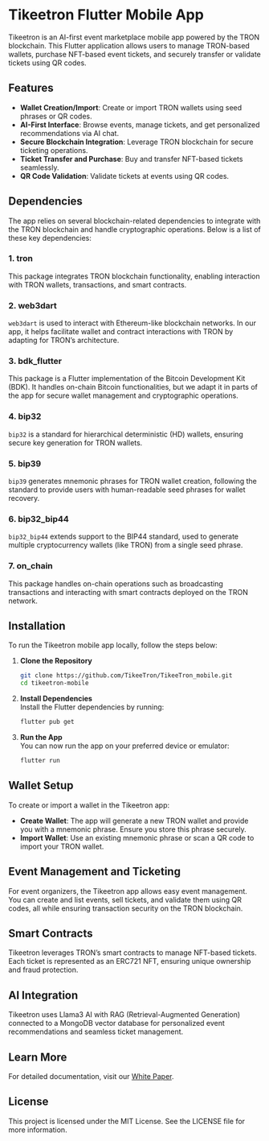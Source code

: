 # Tikeetron Flutter Mobile App

Tikeetron is an AI-first event marketplace mobile app powered by the TRON blockchain. This Flutter application allows users to manage TRON-based wallets, purchase NFT-based event tickets, and securely transfer or validate tickets using QR codes.

## Features
- **Wallet Creation/Import**: Create or import TRON wallets using seed phrases or QR codes.
- **AI-First Interface**: Browse events, manage tickets, and get personalized recommendations via AI chat.
- **Secure Blockchain Integration**: Leverage TRON blockchain for secure ticketing operations.
- **Ticket Transfer and Purchase**: Buy and transfer NFT-based tickets seamlessly.
- **QR Code Validation**: Validate tickets at events using QR codes.

## Dependencies

The app relies on several blockchain-related dependencies to integrate with the TRON blockchain and handle cryptographic operations. Below is a list of these key dependencies:

### 1. **tron**  
This package integrates TRON blockchain functionality, enabling interaction with TRON wallets, transactions, and smart contracts.

### 2. **web3dart**  
`web3dart` is used to interact with Ethereum-like blockchain networks. In our app, it helps facilitate wallet and contract interactions with TRON by adapting for TRON’s architecture.

### 3. **bdk_flutter**  
This package is a Flutter implementation of the Bitcoin Development Kit (BDK). It handles on-chain Bitcoin functionalities, but we adapt it in parts of the app for secure wallet management and cryptographic operations.

### 4. **bip32**  
`bip32` is a standard for hierarchical deterministic (HD) wallets, ensuring secure key generation for TRON wallets.

### 5. **bip39**  
`bip39` generates mnemonic phrases for TRON wallet creation, following the standard to provide users with human-readable seed phrases for wallet recovery.

### 6. **bip32_bip44**  
`bip32_bip44` extends support to the BIP44 standard, used to generate multiple cryptocurrency wallets (like TRON) from a single seed phrase.

### 7. **on_chain**  
This package handles on-chain operations such as broadcasting transactions and interacting with smart contracts deployed on the TRON network.

## Installation

To run the Tikeetron mobile app locally, follow the steps below:

1. **Clone the Repository**  
   ```bash
   git clone https://github.com/TikeeTron/TikeeTron_mobile.git
   cd tikeetron-mobile
   ```

2. **Install Dependencies**  
   Install the Flutter dependencies by running:
   ```bash
   flutter pub get
   ```

3. **Run the App**  
   You can now run the app on your preferred device or emulator:
   ```bash
   flutter run
   ```

## Wallet Setup

To create or import a wallet in the Tikeetron app:
- **Create Wallet**: The app will generate a new TRON wallet and provide you with a mnemonic phrase. Ensure you store this phrase securely.
- **Import Wallet**: Use an existing mnemonic phrase or scan a QR code to import your TRON wallet.

## Event Management and Ticketing

For event organizers, the Tikeetron app allows easy event management. You can create and list events, sell tickets, and validate them using QR codes, all while ensuring transaction security on the TRON blockchain.

## Smart Contracts

Tikeetron leverages TRON’s smart contracts to manage NFT-based tickets. Each ticket is represented as an ERC721 NFT, ensuring unique ownership and fraud protection.

## AI Integration

Tikeetron uses Llama3 AI with RAG (Retrieval-Augmented Generation) connected to a MongoDB vector database for personalized event recommendations and seamless ticket management.

## Learn More

For detailed documentation, visit our [White Paper](https://docs.tikeetron.cloud/).

## License

This project is licensed under the MIT License. See the LICENSE file for more information.



